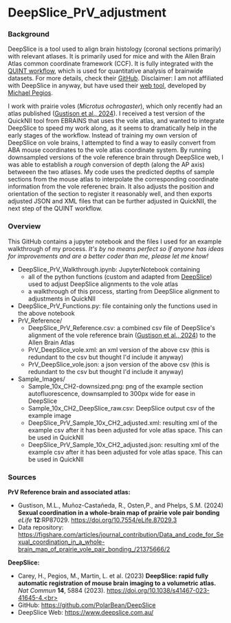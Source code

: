 # DeepSlice_PrV_adjustment

### Background
DeepSlice is a tool used to align brain histology (coronal sections primarily) with relevant atlases. It is primarily used for mice and with the Allen Brain Atlas common coordinate framework (CCF). It is fully integrated with the [QUINT workflow](https://www.ebrains.eu/tools/quint-workflow), which is used for quantitative analysis of brainwide datasets. For more details, check their [GitHub](https://github.com/PolarBean/DeepSlice). Disclaimer: I am not affiliated with DeepSlice in anyway, but have used their [web tool](https://www.deepslice.com.au/), developed by [Michael Pegios](https://github.com/ThermoDev/). <br>

I work with prairie voles (*Microtus ochrogaster*), which only recently had an atlas published ([Gustison et al., 2024](https://doi.org/10.7554/eLife.87029.3)). I received a test version of the QuickNII tool from EBRAINS that uses the vole atlas, and wanted to integrate DeepSlice to speed my work along, as it seems to dramatically help in the early stages of the workflow. Instead of training my own version of DeepSlice on vole brains, I attempted to find a way to easily convert from ABA mouse coordinates to the vole atlas coordinate system. By running downsampled versions of the vole reference brain through DeepSlice web, I was able to establish a *rough* conversion of depth (along the AP axis) betweeen the two atlases. My code uses the predicted depths of sample sections from the mouse atlas to interpolate the corresponding coordinate information from the vole referenec brain. It also adjusts the position and orientation of the section to register it reasonably well, and then exports adjusted JSON and XML files that can be further adjusted in QuickNII, the next step of the QUINT workflow.<br>

### Overview
This GitHub contains a jupyter notebook and the files I used for an example walkthrough of my process. *It's by no means perfect so if anyone has ideas for improvements and are a better coder than me, please let me know!*
* DeepSlice_PrV_Walkthrough.ipynb: JupyterNotebook containing
  * all of the python functions (custom and adapted from [DeepSlice](https://github.com/PolarBean/DeepSlice)) used to adjust DeepSlice alignments to the vole atlas
  * a walkthrough of this process, starting from DeepSlice alignment to adjustments in QuickNII
* DeepSlice_PrV_Functions.py: file containing only the functions used in the above notebook
* PrV_Reference/
  * DeepSlice_PrV_Reference.csv: a combined csv file of DeepSlice's alignment of the vole reference brain ([Gustison et al., 2024](https://doi.org/10.7554/eLife.87029.3)) to the Allen Brain Atlas
  * PrV_DeepSlice_vole.xml: an xml version of the above csv (this is redundant to the csv but thought I'd include it anyway)
  * PrV_DeepSlice_vole.json: a json version of the above csv (this is redundant to the csv but thought I'd include it anyway)
* Sample_Images/
  * Sample_10x_CH2-downsized.png: png of the example section autofluorescence, downsampled to 300px wide for ease in DeepSlice
  * Sample_10x_CH2_DeepSlice_raw.csv: DeepSlice output csv of the example image
  * DeepSlice_PrV_Sample_10x_CH2_adjusted.xml: resulting xml of the example csv after it has been adjusted for vole atlas space. This can be used in QuickNII
  * DeepSlice_PrV_Sample_10x_CH2_adjusted.json: resulting xml of the example csv after it has been adjusted for vole atlas space. This can be used in QuickNII

### Sources
**PrV Reference brain and associated atlas:**<br>
* Gustison, M.L., Muñoz-Castañeda, R., Osten,P., and Phelps, S.M. (2024) **Sexual coordination in a whole-brain map of prairie vole pair bonding** *eLife* **12**:RP87029.
https://doi.org/10.7554/eLife.87029.3<br>
* Data repository: https://figshare.com/articles/journal_contribution/Data_and_code_for_Sexual_coordination_in_a_whole-brain_map_of_prairie_vole_pair_bonding_/21375666/2<br>

**DeepSlice:**<br>
* Carey, H., Pegios, M., Martin, L. et al. (2023) **DeepSlice: rapid fully automatic registration of mouse brain imaging to a volumetric atlas.** *Nat Commun* **14**, 5884 (2023). https://doi.org/10.1038/s41467-023-41645-4.<br>
* GitHub: https://github.com/PolarBean/DeepSlice<br>
* DeepSlice Web: https://www.deepslice.com.au/<br>



